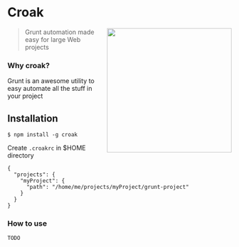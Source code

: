 # Croak

<img align="right" height="280" src="http://oi44.tinypic.com/f3azc7.jpg" style="float: right" />

> Grunt automation made easy for large Web projects

### Why croak?

Grunt is an awesome utility to easy automate all the stuff in your project

## Installation

```shell
$ npm install -g croak
```

Create `.croakrc` in $HOME directory
```
{
  "projects": {
    "myProject": {
      "path": "/home/me/projects/myProject/grunt-project"
    }
  }
}
```

### How to use

`TODO`